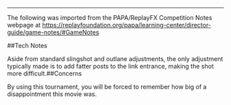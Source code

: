 ***
The following was imported from the PAPA/ReplayFX Competition Notes webpage at https://replayfoundation.org/papa/learning-center/director-guide/game-notes/#GameNotes

##Tech Notes
            
Aside from standard slingshot and outlane adjustments, the only adjustment typically made is to add fatter posts to the link entrance, making the shot more difficult.##Concerns
            
By using this tournament, you will be forced to remember how big of a disappointment this movie was.